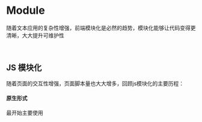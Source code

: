 # Module
随着文本应用的复杂性增强，前端模块化是必然的趋势，模块化能够让代码变得更清晰，大大提升可维护性

<br/>

## JS 模块化
随着页面的交互性增强，页面脚本量也大大增多，回顾js模块化的主要历程：

#### 原生形式
最开始主要使用<script>标签来管理页面中的脚本:
  ```html
  <script src="a"></script>
  <script src="b"></script>
  <script src="c"></script>
  <script src="d"></script>
  ...
  ```
  这样原始的做法存在一下缺点：
  1. 脚本按顺序执行，这样就存在了脚本间的顺序依赖关系，随着文件数增多，极难管理
  2. 各个脚本中都会存在全局变量，比较容易造成变量冲突
  
  #### 原生改进形式
  为了改进上述缺陷，开发者根据模块功能类型，将脚本重新规划到指定命名空间下：
  ```js
  // util.js
  var namespaceA = {
      moduleA: {},
      moduleB: {},
      ...
  }
  ```
  这样稍微减少了变量冲突的问题，但随着脚本增加依然不能避免
  
  #### commonjs规范
  commonjs规范提出：使用全局变量exports/require/global/module来管理所有js模块，每个模块中代码作用域与外部隔离，使用module.exports导出模块，使用require加载模块
  
  ```js
  // moduleA.js
  function add(a, b) {
      return a + b
  }
  
  module.exports = add
  
  // moduleB.js
  const add = require('./moduleA.js')
  console.log(add(1, 2))
  ```
  
  commonjs规范主要是提供给服务端使用，加载模块采用同步方式；但对于客户端环境而言，大部分资源都是通过网络从服务端获取，显然这一规范不适用于客户端
  
  #### AMD/CMD
  客户端模块处理工具主要代表有：async module define 代表require.js 和 common module define 代表 sea.js；
  两者都通过 define 来定义模块，通过 require 来加载模块，使用异步的方式达到管理客户端模块的目的
  
  具体参考[requirejs](https://requirejs.org/) 和 [sea.js]()
  
  #### UMD
  统一模块定义规范，旨在统一CommonJS和AMD规范，如下：
  ```js
  // webpack 中UMD写法
function webpackUniversalModuleDefinition(root, factory) {
  // 先检测是否支持CommonJS
	if(typeof exports === 'object' && typeof module === 'object')
		module.exports = factory();
    
  // 再检测AMD
	else if(typeof define === 'function' && define.amd)
		define([], factory);
	else {
		var a = factory();
    
    // 再次判断是否支持exports
		for(var i in a) (typeof exports === 'object' ? exports : root)[i] = a[i];
	}
}
  ```
  
  #### ES6 Module
  ES6对模块进行了规范，使用export导出模块，使用import导入模块
  ```js
  // a.js
  export const TEST = {}
  
  // 默认导出
  export default {t: TEST}
  
  // b.js
  import {TEST} from 'a.js'
  
  // 使用默认导出
  import A from 'a.js'
  console.log(A.t)
  ```
  > ES6模块解析是静态的，不能动态import；导入的是模块的引用，如果在改变模块内容，其内容变化会同步到其他导入的模块
